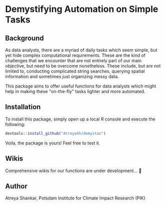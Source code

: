 # Demystifying Automation on Simple Tasks

## Background

As data analysts, there are a myriad of daily tasks which seem simple, but yet hide complex computational requirements. These are the kind of challenges that we encounter that are not entirely part of our main objective, but need to be overcome nonetheless. These include, but are not limited to, conducting complicated string searches, querying spatial information and sometimes just organizing messy data.

This package aims to offer useful functions for data analysts which might help in making these "on-the-fly" tasks lighter and more automated.

## Installation

To install this package, simply open up a local R console and execute the following:

```r
devtools::install_github("AtreyaSh/demystas")
```

Voila, the package is yours! Feel free to test it.

## Wikis

Comprehensive wikis for our functions are under development... :snail:

## Author

Atreya Shankar, Potsdam Institute for Climate Impact Research (PIK)
